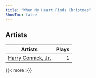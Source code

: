 ```yaml
---
title: "When My Heart Finds Christmas"
ShowToc: false
---
```


## Artists
Artists | Plays 
----- | -----: 
[Harry Connick, Jr.](/artists/harry-connick-jr-41411) | 1

{{< more >}}